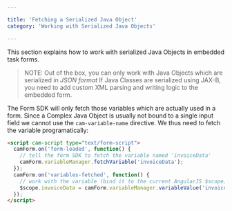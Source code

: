 ```yaml
---

title: 'Fetching a Serialized Java Object'
category: 'Working with Serialized Java Objects'

---
```


This section explains how to work with serialized Java Objects in embedded task forms.

> NOTE: Out of the box, you can only work with Java Objects which are serialized in *JSON format*
> If Java Classes are serialized using JAX-B, you need to add custom XML parsing and writing logic
> to the embedded form.

The Form SDK will only fetch those variables which are actually used in a form. Since a Complex Java
Object is usually not bound to a single input field we cannot use the `cam-variable-name` directive.
We thus need to fetch the variable programatically:

```html
<script cam-script type="text/form-script">
  camForm.on('form-loaded', function() {
    // tell the form SDK to fetch the variable named 'invoiceData'
    camForm.variableManager.fetchVariable('invoiceData');
  });
  camForm.on('variables-fetched', function() {
    // work with the variable (bind it to the current AngularJS $scope)
    $scope.invoiceData = camForm.variableManager.variableValue('invoiceData');
  });
</script>
```
